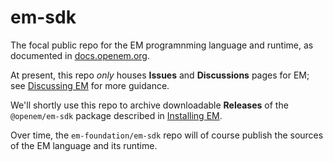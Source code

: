 # em-sdk

The focal public repo for the EM programnming language and runtime, as documented in [docs.openem.org](https://docs.openem.org/).

At present, this repo _only_ houses **Issues** and **Discussions** pages for EM; see [Discussing EM](https://docs.openem.org/discuss/) for more guidance.

We'll shortly use this repo to archive downloadable **Releases** of the `@openem/em-sdk` package described in [Installing EM](https://docs.openem.org/install/).

Over time, the `em-foundation/em-sdk` repo will of course publish the sources of the EM language and its runtime.

